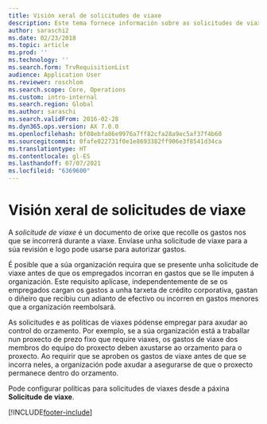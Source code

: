 ```yaml
---
title: Visión xeral de solicitudes de viaxe
description: Este tema fornece información sobre as solicitudes de viaxes. Unha solicitude de viaxe documenta os gastos de viaxe previstos.
author: saraschi2
ms.date: 02/23/2018
ms.topic: article
ms.prod: ''
ms.technology: ''
ms.search.form: TrvRequisitionList
audience: Application User
ms.reviewer: roschlom
ms.search.scope: Core, Operations
ms.custom: intro-internal
ms.search.region: Global
ms.author: saraschi
ms.search.validFrom: 2016-02-28
ms.dyn365.ops.version: AX 7.0.0
ms.openlocfilehash: bf08ebfa86e9976a7ff82cfa28a9ec5af37f4b60
ms.sourcegitcommit: 0fafe022731f0e1e8693382ff906e3f8541d34ca
ms.translationtype: HT
ms.contentlocale: gl-ES
ms.lasthandoff: 07/07/2021
ms.locfileid: "6369600"
---
```

# <a name="travel-requisitions-overview"></a>Visión xeral de solicitudes de viaxe

A *solicitude de viaxe* é un documento de orixe que recolle os gastos nos que se incorrerá durante a viaxe. Envíase unha solicitude de viaxe para a súa revisión e logo pode usarse para autorizar gastos.

É posible que a súa organización requira que se presente unha solicitude de viaxe antes de que os empregados incorran en gastos que se lle imputen á organización. Este requisito aplícase, independentemente de se os empregados cargan os gastos a unha tarxeta de crédito corporativa, gastan o diñeiro que recibiu cun adianto de efectivo ou incorren en gastos menores que a organización reembolsará.

As solicitudes e as políticas de viaxes pódense empregar para axudar ao control do orzamento. Por exemplo, se a súa organización está a traballar nun proxecto de prezo fixo que require viaxes, os gastos de viaxe dos membros do equipo do proxecto deben axustarse ao orzamento para o proxecto. Ao requirir que se aproben os gastos de viaxe antes de que se incorra neles, a organización pode axudar a asegurarse de que o proxecto permanece dentro do orzamento.

Pode configurar políticas para solicitudes de viaxes desde a páxina **Solicitude de viaxe**.


[!INCLUDE[footer-include](../includes/footer-banner.md)]
